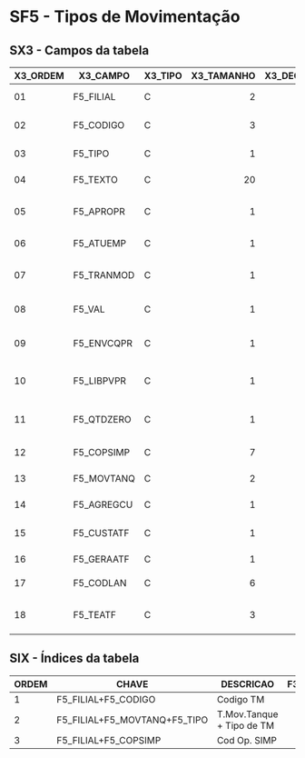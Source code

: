 # SF5 - Tipos de Movimentação
## SX3 - Campos da tabela

X3_ORDEM|X3_CAMPO|X3_TIPO|X3_TAMANHO|X3_DECIMAL|X3_TITULO|X3_DESCRIC|X3_PICTURE|X3_VALID|X3_RELACAO|X3_F3|X3_BROWSE|X3_VISUAL|X3_CONTEXT|X3_CBOX|X3_WHEN|
-|-|-|-:|-:|-|-|:-:|:-:|-|-|-|-|-|-|:-:|
01|F5_FILIAL|C|2|0|Filial|Filial do Sistema|||||N|||||
02|F5_CODIGO|C|3|0|Codigo TM|Codigo da Movimentacao|`@9` |`ExistChav("SF5").And.A230Tipo() .AND. Freeforuse("SF5") .And. EstVldStr()` |||S|||||
03|F5_TIPO|C|1|0|Tipo de TM|Tipo de Tipo de Movimento|`!` |`Pertence("DPR").And.A230Tipo()` |||S|||P=Producao;R=Requisicao;D=Devolucao||
04|F5_TEXTO|C|20|0|Descricao|Descricao da Movimentacao|`@!` |`Texto()` |||S|||||
05|F5_APROPR|C|1|0|Aprop.Indir|Apropria indireto diretam|`!` |`pertence("SN")` |||S|||S=Sim;N=Nao||
06|F5_ATUEMP|C|1|0|Atu.Empenho|Atualiza o empenho|`!` |`pertence("SN")` |||N|||S=Sim;N=Nao||
07|F5_TRANMOD|C|1|0|Transf.MOD.|Transfere somente a MOD ?|`!` |`pertence("SN")` |||N|||S=Sim;N=Nao||
08|F5_VAL|C|1|0|Valorizado|Movimento Valorizado|`@!` |`pertence("SN")` |"N"||N|A|R|S=Sim;N=Nao|`M->F5_GERAATF == '2'` |
09|F5_ENVCQPR|C|1|0|Envia p/CQ|Envia produção para C.Q.?|`@!` |`pertence("SN")` |"N"||N|||S=Sim;N=Nao||
10|F5_LIBPVPR|C|1|0|Libera PV|Libera PV amarrado a OP ?|`@!` |`pertence("SN")` |"N"||N|||S=Sim;N=Nao||
11|F5_QTDZERO|C|1|0|Qtd Zero|Qtd zerada no mov. valor?|`@9` |`Pertence("12") .And. If(M->F5_VAL$" N".And.&(ReadVar())=="1",(Help(" ",1,"QTD_ZERO"),.F.),.T.)` |"2"||S|||1=Sim;2=Nao||
12|F5_COPSIMP|C|7|0|Cod Op. SIMP|Codigo da Oper. SIMP|`9999999` |||D3C|S|A|R|||
13|F5_MOVTANQ|C|2|0|T.Mov.Tanque|Tipo de Mov. Tanque|`@!` ||||N|A|R|AP=Apuracao;BO=Fat_posterior;DE=Descarga;EQ=Equalizacao;PR=Provisorio;TR=Transferencia;GC=Producao automatica||
14|F5_AGREGCU|C|1|0|Custeia OP|Custeia OP com prd contr|`@!` |`Pertence("12 ")` |"1"||S|A|R|1=Sim;2=Nao;||
15|F5_CUSTATF|C|1|0|Cust Med Ati|Consid.Custo Medio Ativo|`@!` |`Pertence('12')` |"2"||N|A|R|1=Sim;2=Nao|`M->F5_GERAATF == '1'` |
16|F5_GERAATF|C|1|0|Gera Ativo?|Gera Ativo?||`Pertence('12')` |"2"||N|A|R|1=Sim;2=Não|`M->F5_VAL=='N'` |
17|F5_CODLAN|C|6|0|Cod.Cat83|Código Lcto Cat83|`@!` |`Vazio() .Or. ExistCpo('CDZ')` ||CDZ|S|A|R|||
18|F5_TEATF|C|3|0|Tipo Entrada|Tipo de Entrada da Nota|`@9` |`ExistCpo('SF4') .And.MaAvalTes('E',M->F5_TEATF) .And. A230VldTES()` ||SF4|N|A|R|||


## SIX - Índices da tabela

ORDEM|CHAVE|DESCRICAO|F3|NICKNAME|SHOWPESQ|
-|-|-|-|-|-|
1|F5_FILIAL+F5_CODIGO|Codigo TM|||S|
2|F5_FILIAL+F5_MOVTANQ+F5_TIPO|T.Mov.Tanque + Tipo de TM|||S|
3|F5_FILIAL+F5_COPSIMP|Cod Op. SIMP|||S|


